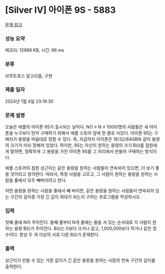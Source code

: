 # [Silver IV] 아이폰 9S - 5883 

[문제 링크](https://www.acmicpc.net/problem/5883) 

### 성능 요약

메모리: 12988 KB, 시간: 96 ms

### 분류

브루트포스 알고리즘, 구현

### 제출 일자

2024년 1월 4일 23:19:30

### 문제 설명

<p>오늘은 애플의 아이폰 9S가 출시되는 날이다. N(1 ≤ N ≤ 1000)명의 사람들은 새 아이폰을 누구보다 먼저 구매하기 위해서 애플 스토어 앞에 한 줄로 서있다. 아이폰 9S는 구매자가 용량을 마음대로 정할 수 있다. 즉, 지금까지 아이폰은 16/32/64GB와 같이 용량의 크기가 미리 정해져 있었다. 하지만, 9S는 자신이 원하는 용량의 크기 B(i)를 점원에게 말하면, 정확하게 그 용량을 가진 아이폰 9S를 그 자리에서 만들어 구매하는 방식이다.</p>

<p>애플 스토어의 점원 상근이는 같은 용량을 원하는 사람들이 연속되어 있으면, 더 보기 좋을 것이라고 생각한다. 따라서, 특정 사람을 고르고, 그 사람이 원하는 용량을 원하는 사람을 줄에서 모두 빼버리려고 한다.</p>

<p>어떤 용량을 원하는 사람을 줄에서 빼 버리면, 같은 용량을 원하는 사람들이 연속되어 있는 구간의 길이중 가장 긴 값이 최대가 되는지 구하는 프로그램을 작성하시오.</p>

### 입력 

 <p>첫째 줄에 N이 주어진다. 둘째 줄부터 N개 줄에는 줄을 서 있는 순서대로 각 사람이 원하는 용량 B(i)가 주어진다. B(i)는 0보다 크거나 같고, 1,000,000보다 작거나 같은 정수이다. 항상 두 개 이상의 서로 다른 B(i)가 존재한다.</p>

### 출력 

 <p>상근이가 만들 수 있는 가장 길이가 긴 같은 용량을 원하는 사람의 연속 구간의 길이를 출력한다.</p>

